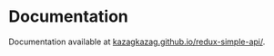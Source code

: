 # Documentation

Documentation available at [kazagkazag.github.io/redux-simple-api/](https://kazagkazag.github.io/redux-simple-api/).